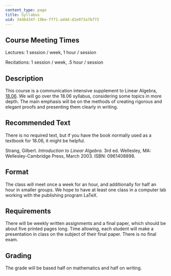 ```yaml
---
content_type: page
title: Syllabus
uid: 34d6434f-19be-ff71-ad4d-d1e973a7bf73
---
```


Course Meeting Times
--------------------

Lectures: 1 session / week, 1 hour / session

Recitations: 1 session / week, .5 hour / session

Description
-----------

This course is a communication intensive supplement to Linear Algebra, [18.06](/courses/18-06-linear-algebra-spring-2005). We will go over the 18.06 syllabus, considering some topics in more depth. The main emphasis will be on the methods of creating rigorous and elegant proofs and presenting them clearly in writing.

Recommended Text
----------------

There is no required text, but if you have the book normally used as a textbook for 18.06, it might be helpful.

Strang, Gilbert. _Introduction to Linear Algebra._ 3rd ed. Wellesley, MA: Wellesley-Cambridge Press, March 2003. ISBN: 0961408898.

Format
------

The class will meet once a week for an hour, and additionally for half an hour in smaller groups. We hope to have at least one class in a computer lab working with the publishing program LaTeX.

Requirements
------------

There will be weekly written assignments and a final paper, which should be about five printed pages long. Time allowing, each student will make a presentation in class on the subject of their final paper. There is no final exam.

Grading
-------

The grade will be based half on mathematics and half on writing.